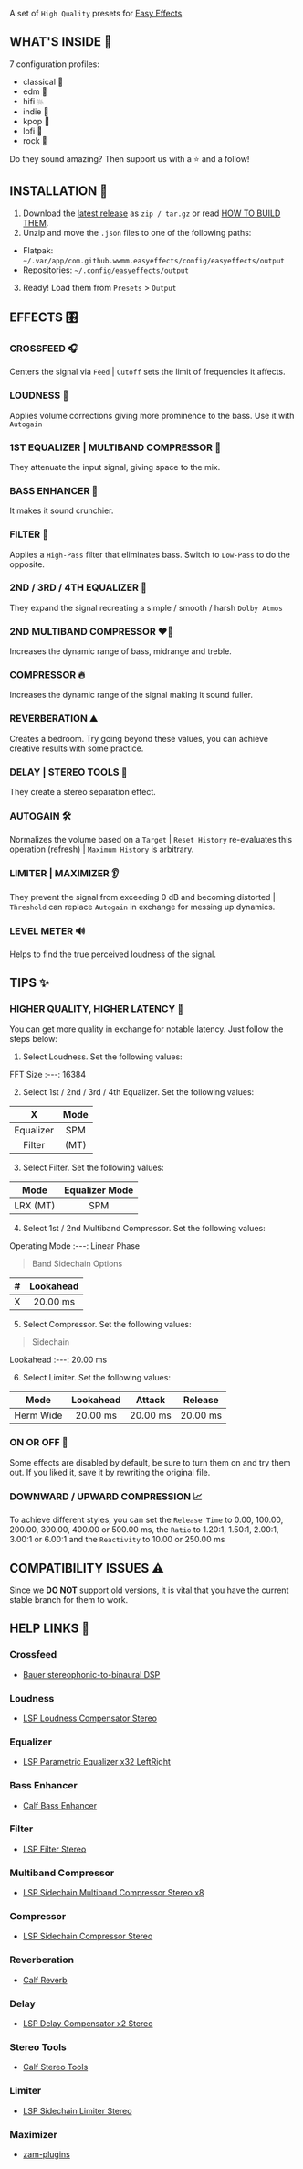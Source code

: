 A set of `High Quality` presets for [Easy Effects](https://github.com/wwmm/easyeffects).

## WHAT'S INSIDE 🎁

7 configuration profiles:

- classical 🎻️
- edm 🎹
- hifi 💥️
- indie 🍄
- kpop 🎤️
- lofi 🍃️
- rock 🎸️

Do they sound amazing? Then support us with a ⭐️ and a follow!

## INSTALLATION 🚀️

1. Download the [latest release](https://github.com/p-chan5/EasyPulse/releases/latest) as `zip / tar.gz` or read [HOW TO BUILD THEM](https://github.com/p-chan5/EasyPulse/blob/main/HOW_TO_BUILD_THEM.md).
2. Unzip and move the `.json` files to one of the following paths:
  
* Flatpak: `~/.var/app/com.github.wwmm.easyeffects/config/easyeffects/output`
* Repositories: `~/.config/easyeffects/output`

3. Ready! Load them from `Presets` > `Output`

## EFFECTS 🎛️

### CROSSFEED 🎧

Centers the signal via `Feed` | `Cutoff` sets the limit of frequencies it affects.

### LOUDNESS 📢️

Applies volume corrections giving more prominence to the bass. Use it with `Autogain`

### 1ST EQUALIZER | MULTIBAND COMPRESSOR 🎲

They attenuate the input signal, giving space to the mix.

### BASS ENHANCER 💪

It makes it sound crunchier.

### FILTER 🚿️

Applies a `High-Pass` filter that eliminates bass. Switch to `Low-Pass` to do the opposite.

### 2ND / 3RD / 4TH EQUALIZER 🧬

They expand the signal recreating a simple / smooth / harsh `Dolby Atmos`

### 2ND MULTIBAND COMPRESSOR ❤️‍🔥

Increases the dynamic range of bass, midrange and treble.

### COMPRESSOR 🔥️

Increases the dynamic range of the signal making it sound fuller.

### REVERBERATION ⛰️

Creates a bedroom. Try going beyond these values, you can achieve creative results with some practice.

### DELAY | STEREO TOOLS 👥️

They create a stereo separation effect.

### AUTOGAIN 🛠

Normalizes the volume based on a `Target` | `Reset History` re-evaluates this operation (refresh) | `Maximum History` is arbitrary.

### LIMITER | MAXIMIZER 👂️

They prevent the signal from exceeding 0 dB and becoming distorted | `Threshold` can replace `Autogain` in exchange for messing up dynamics.

### LEVEL METER 🔊️

Helps to find the true perceived loudness of the signal.

## TIPS ✨

### HIGHER QUALITY, HIGHER LATENCY 💎️

You can get more quality in exchange for notable latency. Just follow the steps below:

1. Select Loudness. Set the following values:

FFT Size
:---:
16384

2. Select 1st / 2nd / 3rd / 4th Equalizer. Set the following values:

X|Mode
:---:|:---:
Equalizer|SPM
Filter|(MT)

3. Select Filter. Set the following values:

Mode|Equalizer Mode
:---:|:---:
LRX (MT)|SPM

4. Select 1st / 2nd Multiband Compressor. Set the following values:

Operating Mode
:---:
Linear Phase

> Band Sidechain Options

#|Lookahead
:---:|:---:
X|20.00 ms

5. Select Compressor. Set the following values:

> Sidechain

Lookahead
:---:
20.00 ms

6. Select Limiter. Set the following values:

Mode|Lookahead|Attack|Release
:---:|:---:|:---:|:---:
Herm Wide|20.00 ms|20.00 ms|20.00 ms

### ON OR OFF 🤔

Some effects are disabled by default, be sure to turn them on and try them out. If you liked it, save it by rewriting the original file.

### DOWNWARD / UPWARD COMPRESSION 📈

To achieve different styles, you can set the `Release Time` to 0.00, 100.00, 200.00, 300.00, 400.00 or 500.00 ms, the `Ratio` to 1.20:1, 1.50:1, 2.00:1, 3.00:1 or 6.00:1 and the `Reactivity` to 10.00 or 250.00 ms

## COMPATIBILITY ISSUES ⚠️

Since we **DO NOT** support old versions, it is vital that you have the current stable branch for them to work.

## HELP LINKS 🔗

### Crossfeed

- [Bauer stereophonic-to-binaural DSP](https://bs2b.sourceforge.net/)

### Loudness

- [LSP Loudness Compensator Stereo](https://lsp-plug.in/?page=manuals&section=loud_comp_stereo)

### Equalizer

- [LSP Parametric Equalizer x32 LeftRight](https://lsp-plug.in/?page=manuals&section=para_equalizer_x32_lr)

### Bass Enhancer

- [Calf Bass Enhancer](https://calf-studio-gear.org/doc/Bass%20Enhancer.html)

### Filter

- [LSP Filter Stereo](https://lsp-plug.in/?page=manuals&section=filter_stereo)

### Multiband Compressor

- [LSP Sidechain Multiband Compressor Stereo x8](https://lsp-plug.in/?page=manuals&section=sc_mb_compressor_stereo)

### Compressor

- [LSP Sidechain Compressor Stereo](https://lsp-plug.in/?page=manuals&section=sc_compressor_stereo)

### Reverberation

- [Calf Reverb](https://calf-studio-gear.org/doc/Reverb.html)

### Delay

- [LSP Delay Compensator x2 Stereo](https://lsp-plug.in/?page=manuals&section=comp_delay_x2_stereo)

### Stereo Tools

- [Calf Stereo Tools](https://calf-studio-gear.org/doc/Stereo%20Tools.html)

### Limiter

- [LSP Sidechain Limiter Stereo](https://lsp-plug.in/?page=manuals&section=sc_limiter_stereo)

### Maximizer

- [zam-plugins](https://www.zamaudio.com/?p=976)
